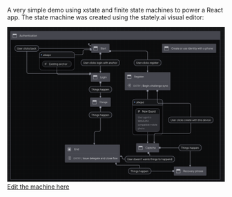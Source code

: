 A very simple demo using xstate and finite state machines to power a React app. The state machine was created using the stately.ai visual editor:

![chart](chart.png)
[Edit the machine here](https://stately.ai/registry/editor/share/1134cd70-2b35-40f4-8590-dba9896f1f6e)